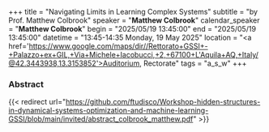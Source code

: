 +++
title = "Navigating Limits in Learning Complex Systems"
subtitle = "by Prof. Matthew Colbrook"
speaker = "**Matthew Colbrook**"
calendar_speaker = "<strong>Matthew Colbrook</strong>"
begin = "2025/05/19  13:45:00"
end = "2025/05/19  13:45:00"
datetime = "13:45-14:35 Monday, 19 May 2025"
location = "<a href='https://www.google.com/maps/dir//Rettorato+GSSI+-+Palazzo+ex+GIL,+Via+Michele+Iacobucci,+2,+67100+L'Aquila+AQ,+Italy/@42.3443938,13.3153852'>Auditorium, Rectorate</a>"
tags = "a_s_w"
+++

### Abstract
{{< redirect url="https://github.com/ftudisco/Workshop-hidden-structures-in-dynamical-systems-optimization-and-machine-learning-GSSI/blob/main/invited/abstract_colbrook_matthew.pdf" >}}
